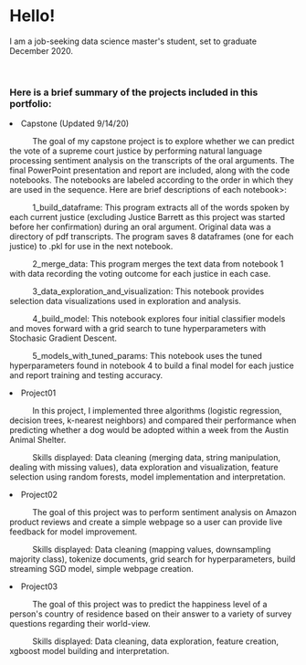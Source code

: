 <h1>Hello!</h1>

<p>I am a job-seeking data science master's student, set to graduate December 2020.</p>

<br>

<h3>Here is a brief summary of the projects included in this portfolio:</h3>
<li>Capstone (Updated 9/14/20)</li>
<p>
<p style="text-indent: 40px">The goal of my capstone project is to explore whether we can predict the vote of a supreme court justice by performing natural language processing sentiment analysis on the transcripts of the oral arguments. The final PowerPoint presentation and report are included, along with the code notebooks. The notebooks are labeled according to the order in which they are used in the sequence. Here are brief descriptions of each notebook>:


<p style="text-indent: 40px">1_build_dataframe: This program extracts all of the words spoken by each current justice (excluding Justice Barrett as this project was started before her confirmation) during an oral argument. Original data was a directory of pdf transcripts. The program saves 8 dataframes (one for each justice) to .pkl for use in the next notebook.
<p style="text-indent: 40px">2_merge_data: This program merges the text data from notebook 1 with data recording the voting outcome for each justice in each case.
<p style="text-indent: 40px">3_data_exploration_and_visualization: This notebook provides selection data visualizations used in exploration and analysis.
<p style="text-indent: 40px">4_build_model: This notebook explores four initial classifier models and moves forward with a grid search to tune hyperparameters with Stochasic Gradient Descent.
<p style="text-indent: 40px">5_models_with_tuned_params: This notebook uses the tuned hyperparameters found in notebook 4 to build a final model for each justice and report training and testing accuracy.
</p>





<li>Project01</li>
<p>
<p style="text-indent: 40px">In this project, I implemented three algorithms (logistic regression, decision trees, k-nearest neighbors) and compared their performance when predicting whether a dog would be adopted within a week from the Austin Animal Shelter.
<p style="text-indent: 40px">Skills displayed: Data cleaning (merging data, string manipulation, dealing with missing values), data exploration and visualization, feature selection using random forests, model implementation and interpretation.
</p>

<li>Project02</li>
<p>
<p style="text-indent: 40px">The goal of this project was to perform sentiment analysis on Amazon product reviews and create a simple webpage so a user can provide live feedback for model improvement.
<p style="text-indent: 40px">Skills displayed: Data cleaning (mapping values, downsampling majority class), tokenize documents, grid search for hyperparameters, build streaming SGD model, simple webpage creation.
</p>

<li>Project03</li>
<p>
<p style="text-indent: 40px">The goal of this project was to predict the happiness level of a person's country of residence based on their answer to a variety of survey questions regarding their world-view.
<p style="text-indent: 40px">Skills displayed: Data cleaning, data exploration, feature creation, xgboost model building and interpretation.
</p>

<br>
